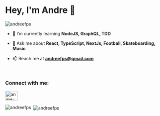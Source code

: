 <h1 align="left">Hey, I'm Andre 👋</h1>

<p align="left"> <img src="https://komarev.com/ghpvc/?username=andreefps&label=Profile%20views&color=0e75b6&style=flat" alt="andreefps" /> </p>

- 🌱 I’m currently learning **NodeJS, GraphQL, TDD**

- 💬 Ask me about **React, TypeScript, NextJs, Football, Skateboarding, Music**

- 📫 Reach me at **andreefps@gmail.com**


</br>
<div>
<h3 align="left">Connect with me:</h3>
<p align="left">
<a href="https://linkedin.com/in/andré-possiedi-da-silva-9343bb7a" target="blank"><img align="center" src="https://raw.githubusercontent.com/rahuldkjain/github-profile-readme-generator/master/src/images/icons/Social/linked-in-alt.svg" alt="andré-possiedi-da-silva-9343bb7a" height="30" width="40" /></a>
</p>
</div>
<p><img align="left" src="https://github-readme-stats.vercel.app/api/top-langs?username=andreefps&show_icons=true&locale=en&layout=compact&theme=vision-friendly-dark&count_private=true" alt="andreefps" /></p>
<p>&nbsp;<img align="center" src="https://github-readme-stats.vercel.app/api?username=andreefps&show_icons=true&theme=vision-friendly-dark&count_private=true" alt="andreefps" /></p>
